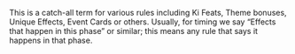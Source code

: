 This is a catch-all term for various rules including Ki Feats, Theme bonuses, Unique Effects, Event Cards or others.
Usually, for timing we say “Effects that happen in this phase” or similar; this means any rule that says it happens in that phase.